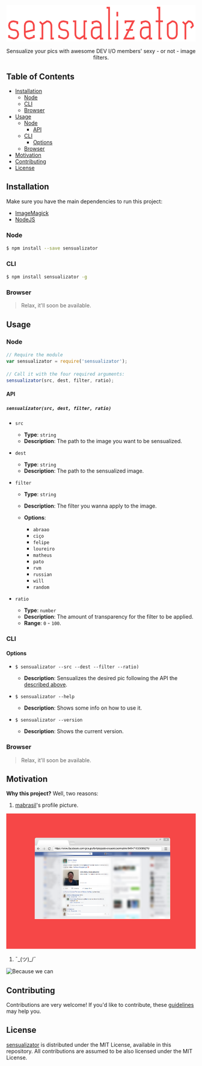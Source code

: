 <p align="center">
  <a href="">
    <img alt="Sensualize your pics with awesome DEV I/O members' sexy - or not - image filters." src="logo.png">
  </a>
</p>

<p align="center">
  Sensualize your pics with awesome DEV I/O members' sexy - or not - image filters.
</p>

## Table of Contents

- [Installation](#installation)
  - [Node](#node)
  - [CLI](#cli)
  - [Browser](#browser)
- [Usage](#usage)
  - [Node](#node-1)
    - [API](#api)
  - [CLI](#cli-1)
    - [Options](#options)
  - [Browser](#browser-1)
- [Motivation](#motivation)
- [Contributing](#contributing)
- [License](#license)

## Installation

Make sure you have the main dependencies to run this project:

- [ImageMagick](http://www.imagemagick.org/)
- [NodeJS](http://nodejs.org/)

### Node

```sh
$ npm install --save sensualizator
```

### CLI

```sh
$ npm install sensualizator -g
```

### Browser

> Relax, it'll soon be available.

## Usage

### Node

```js
// Require the module
var sensualizator = require('sensualizator');

// Call it with the four required arguments:
sensualizator(src, dest, filter, ratio);
```

#### API

##### `sensualizator(src, dest, filter, ratio)`

- `src`
    - **Type**: `string`
    - **Description**: The path to the image you want to be sensualized.

- `dest`
    - **Type**: `string`
    - **Description**: The path to the sensualized image.

- `filter`
    - **Type**: `string`
    - **Description**: The filter you wanna apply to the image.
    - **Options**:

      - `abraao`
      - `ciço`
      - `felipe`
      - `loureiro`
      - `matheus`
      - `pato`
      - `rvm`
      - `russian`
      - `will`
      - `random`

- `ratio`
    - **Type**: `number`
    - **Description**: The amount of transparency for the filter to be applied.
    - **Range**: `0` - `100`.

### CLI

#### Options

- `$ sensualizator --src --dest --filter --ratio)`
    - **Description**: Sensualizes the desired pic following the API the [described above](#api).

- `$ sensualizator --help`
    - **Description**: Shows some info on how to use it.

- `$ sensualizator --version`
    - **Description**: Shows the current version.

### Browser

> Relax, it'll soon be available.

## Motivation

**Why this project?** Well, two reasons:

1. [mabrasil](https://www.github.com/mabrasil)'s profile picture.

  ![The original inspiration](screenshot.png)

1. ¯\_(ツ)_/¯

  <img alt="Because we can" src="https://media.giphy.com/media/GxjJLMMWLOTRK/giphy.gif" width="400" />

## Contributing

Contributions are very welcome! If you'd like to contribute, these
[guidelines](CONTRIBUTING.md) may help you.

## License

[sensualizator](https://github.com/cicerohen/sensualizator) is distributed under the
MIT License, available in this repository. All contributions are assumed to be also licensed under
the MIT License.

